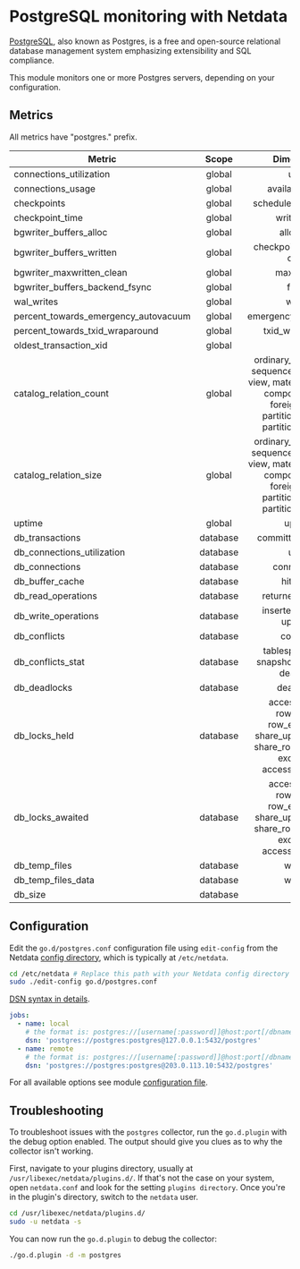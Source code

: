 <!--
title: "PostgreSQL monitoring with Netdata"
description: "Monitor connections, slow queries, InnoDB memory and disk utilization, locks, and more with zero configuration and per-second metric granularity."
custom_edit_url: https://github.com/netdata/go.d.plugin/edit/master/modules/postgres/README.md
sidebar_label: "PostgresSQL"
-->

# PostgreSQL monitoring with Netdata

[PostgreSQL](https://www.postgresql.org/), also known as Postgres, is a free and open-source relational database
management system emphasizing extensibility and SQL compliance.

This module monitors one or more Postgres servers, depending on your configuration.

## Metrics

All metrics have "postgres." prefix.

| Metric                               |  Scope   |                                                                 Dimensions                                                                 |     Units      |
|--------------------------------------|:--------:|:------------------------------------------------------------------------------------------------------------------------------------------:|:--------------:|
| connections_utilization              |  global  |                                                                    used                                                                    |   percentage   |
| connections_usage                    |  global  |                                                              available, used                                                               |  connections   |
| checkpoints                          |  global  |                                                            scheduled, requested                                                            | checkpoints/s  |
| checkpoint_time                      |  global  |                                                                write, sync                                                                 |  milliseconds  |
| bgwriter_buffers_alloc               |  global  |                                                                 allocated                                                                  |      B/s       |
| bgwriter_buffers_written             |  global  |                                                         checkpoint, backend, clean                                                         |      B/s       |
| bgwriter_maxwritten_clean            |  global  |                                                                 maxwritten                                                                 |    events/s    |
| bgwriter_buffers_backend_fsync       |  global  |                                                                   fsync                                                                    |  operations/s  |
| wal_writes                           |  global  |                                                                   writes                                                                   |      B/s       |
| percent_towards_emergency_autovacuum |  global  |                                                            emergency_autovacuum                                                            |   percentage   |
| percent_towards_txid_wraparound      |  global  |                                                              txid_wraparound                                                               |   percentage   |
| oldest_transaction_xid               |  global  |                                                                    xid                                                                     |      xid       |
| catalog_relation_count               |  global  | ordinary_table, index, sequence, toast_table, view, materialized_view, composite_type, foreign_table, partitioned_table, partitioned_index |   relations    |
| catalog_relation_size                |  global  | ordinary_table, index, sequence, toast_table, view, materialized_view, composite_type, foreign_table, partitioned_table, partitioned_index |       B        |
| uptime                               |  global  |                                                                   uptime                                                                   |    seconds     |
| db_transactions                      | database |                                                            committed, rollback                                                             | transactions/s |
| db_connections_utilization           | database |                                                                    used                                                                    |   percentage   |
| db_connections                       | database |                                                                connections                                                                 |  connections   |
| db_buffer_cache                      | database |                                                                 hit, miss                                                                  |    blocks/s    |
| db_read_operations                   | database |                                                             returned, fetched                                                              |     rows/s     |
| db_write_operations                  | database |                                                         inserted, deleted, updated                                                         |     rows/s     |
| db_conflicts                         | database |                                                                 conflicts                                                                  |   queries/s    |
| db_conflicts_stat                    | database |                                              tablespace, lock, snapshot, bufferpin, deadlock                                               |   queries/s    |
| db_deadlocks                         | database |                                                                 deadlocks                                                                  |  deadlocks/s   |
| db_locks_held                        | database |               access_share, row_share, row_exclusive, share_update, share, share_row_exclusive, exclusive, access_exclusive                |     locks      |
| db_locks_awaited                     | database |               access_share, row_share, row_exclusive, share_update, share, share_row_exclusive, exclusive, access_exclusive                |     locks      |
| db_temp_files                        | database |                                                                  written                                                                   |    files/s     |
| db_temp_files_data                   | database |                                                                  written                                                                   |      B/s       |
| db_size                              | database |                                                                    size                                                                    |       B        |

## Configuration

Edit the `go.d/postgres.conf` configuration file using `edit-config` from the
Netdata [config directory](https://learn.netdata.cloud/docs/configure/nodes), which is typically at `/etc/netdata`.

```bash
cd /etc/netdata # Replace this path with your Netdata config directory
sudo ./edit-config go.d/postgres.conf
```

[DSN syntax in details](https://github.com/go-sql-driver/mysql#dsn-data-source-name).

```yaml
jobs:
  - name: local
    # the format is: postgres://[username[:password]]@host:port[/dbname]?sslmode=[disable|verify-ca|verify-full]
    dsn: 'postgres://postgres:postgres@127.0.0.1:5432/postgres'
  - name: remote
    # the format is: postgres://[username[:password]]@host:port[/dbname]?sslmode=[disable|verify-ca|verify-full]
    dsn: 'postgres://postgres:postgres@203.0.113.10:5432/postgres'
```

For all available options see
module [configuration file](https://github.com/netdata/go.d.plugin/blob/master/config/go.d/postgres.conf).

## Troubleshooting

To troubleshoot issues with the `postgres` collector, run the `go.d.plugin` with the debug option enabled. The output
should give you clues as to why the collector isn't working.

First, navigate to your plugins directory, usually at `/usr/libexec/netdata/plugins.d/`. If that's not the case on your
system, open `netdata.conf` and look for the setting `plugins directory`. Once you're in the plugin's directory, switch
to the `netdata` user.

```bash
cd /usr/libexec/netdata/plugins.d/
sudo -u netdata -s
```

You can now run the `go.d.plugin` to debug the collector:

```bash
./go.d.plugin -d -m postgres
```

